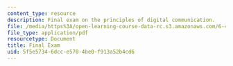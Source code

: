 ```yaml
---
content_type: resource
description: Final exam on the principles of digital communication.
file: /media/https%3A/open-learning-course-data-rc.s3.amazonaws.com/6-450-principles-of-digital-communication-i-fall-2009/5f5e57346dcce5704be0f913a52b4cd6_MIT6_450F09_final.pdf
file_type: application/pdf
resourcetype: Document
title: Final Exam
uid: 5f5e5734-6dcc-e570-4be0-f913a52b4cd6
---
```

